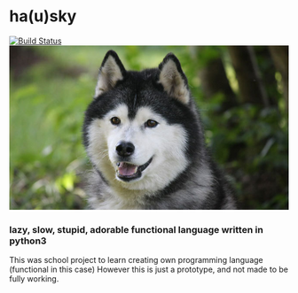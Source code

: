 # ha(u)sky
[![Build Status](https://travis-ci.org/L3rchal/hasky.svg?branch=master)](https://travis-ci.org/L3rchal/hasky)  
![](husky.jpg)
### lazy, slow, stupid, adorable functional language written in python3
This was school project to learn creating own programming language (functional in this case)
However this is just a prototype, and not made to be fully working.
